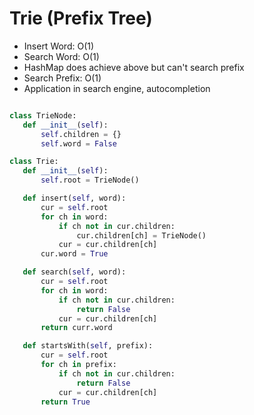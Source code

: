 # Trie (Prefix Tree)

- Insert Word: O(1)
- Search Word: O(1)
- HashMap does achieve above but can't search prefix
- Search Prefix: O(1)
- Application in search engine, autocompletion
 ```python

class TrieNode:
    def __init__(self):
        self.children = {}
        self.word = False

class Trie:
    def __init__(self):
        self.root = TrieNode()

    def insert(self, word): 
        cur = self.root
        for ch in word:
            if ch not in cur.children:
                cur.children[ch] = TrieNode()
            cur = cur.children[ch]
        cur.word = True

    def search(self, word):
        cur = self.root
        for ch in word:
            if ch not in cur.children:
                return False
            cur = cur.children[ch]
        return curr.word

    def startsWith(self, prefix):
        cur = self.root
        for ch in prefix:
            if ch not in cur.children:
                return False
            cur = cur.children[ch]
        return True
 ```